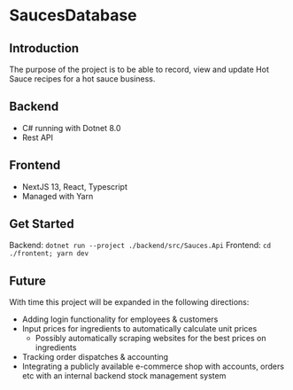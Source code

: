 # SaucesDatabase

## Introduction
The purpose of the project is to be able to record, view and update Hot Sauce recipes for a hot sauce business. 

## Backend
* C# running with Dotnet 8.0
* Rest API 

## Frontend
* NextJS 13, React, Typescript
* Managed with Yarn

## Get Started

Backend: `dotnet run --project ./backend/src/Sauces.Api`
Frontend: `cd ./frontent; yarn dev`


## Future
With time this project will be expanded in the following directions: 

* Adding login functionality for employees & customers
* Input prices for ingredients to automatically calculate unit prices
  * Possibly automatically scraping websites for the best prices on ingredients
* Tracking order dispatches & accounting
* Integrating a publicly available e-commerce shop with accounts, orders etc with an internal backend stock management system